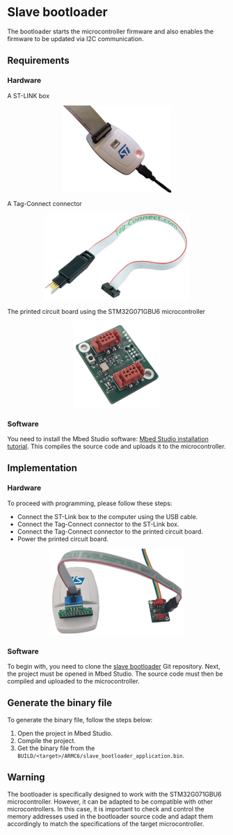 # Slave bootloader

The bootloader starts the microcontroller firmware and also enables the firmware to be updated via I2C communication.

## Requirements

### Hardware

A ST-LINK box

<p align="center">
<img src="images/st_link.png" height="200">
</p>


A Tag-Connect connector

<p align="center">
<img src="images/tag_connect.png" height="200">
</p>

The printed circuit board using the STM32G071GBU6 microcontroller

<p align="center">
<img src="images/pcb_front.png" height="200">
</p>

### Software

You need to install the Mbed Studio software: [Mbed Studio installation tutorial](mbed-studio-installation.md).
This compiles the source code and uploads it to the microcontroller.

## Implementation

### Hardware

To proceed with programming, please follow these steps:
* Connect the ST-Link box to the computer using the USB cable.
* Connect the Tag-Connect connector to the ST-Link box.
* Connect the Tag-Connect connector to the printed circuit board.
* Power the printed circuit board.

<p align="center">
<img src="images/st_link_pcb.png" height="200">
</p>

### Software

To begin with, you need to clone the [slave bootloader](https://github.com/I2C-Framework/slave_bootloader) Git repository.
Next, the project must be opened in Mbed Studio.
The source code must then be compiled and uploaded to the microcontroller.

## Generate the binary file

To generate the binary file, follow the steps below:
1. Open the project in Mbed Studio.
2. Compile the project.
3. Get the binary file from the `BUILD/<target>/ARMC6/slave_bootloader_application.bin`.

## Warning

The bootloader is specifically designed to work with the STM32G071GBU6 microcontroller. However, it can be adapted to be compatible with other microcontrollers. In this case, it is important to check and control the memory addresses used in the bootloader source code and adapt them accordingly to match the specifications of the target microcontroller.